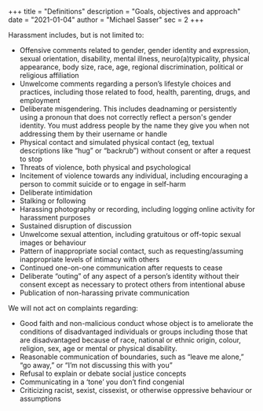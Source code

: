 +++
title = "Definitions"
description = "Goals, objectives and approach"
date = "2021-01-04"
author = "Michael Sasser"
sec = 2
+++

Harassment includes, but is not limited to:

* Offensive comments related to gender, gender identity and expression, sexual 
  orientation, disability, mental illness, neuro(a)typicality, physical 
  appearance, body size, race, age, regional discrimination, political or 
  religious affiliation
* Unwelcome comments regarding a person’s lifestyle choices and practices, 
  including those related to food, health, parenting, drugs, and employment
* Deliberate misgendering. This includes deadnaming or persistently using a 
  pronoun that does not correctly reflect a person's gender identity. You must 
  address people by the name they give you when not addressing them by their 
  username or handle
* Physical contact and simulated physical contact (eg, textual descriptions 
  like “hug” or “backrub”) without consent or after a request to stop
* Threats of violence, both physical and psychological
* Incitement of violence towards any individual, including encouraging a 
  person to commit suicide or to engage in self-harm
* Deliberate intimidation
* Stalking or following
* Harassing photography or recording, including logging online activity for 
  harassment purposes
* Sustained disruption of discussion
* Unwelcome sexual attention, including gratuitous or off-topic sexual images 
  or behaviour
* Pattern of inappropriate social contact, such as requesting/assuming 
  inappropriate levels of intimacy with others
* Continued one-on-one communication after requests to cease
* Deliberate “outing” of any aspect of a person’s identity without their
  consent except as necessary to protect others from intentional abuse
* Publication of non-harassing private communication

We will not act on complaints regarding:

* Good faith and non-malicious conduct whose object is to ameliorate the 
  conditions of disadvantaged individuals or groups including those that are 
  disadvantaged because of race, national or ethnic origin, colour, religion, 
  sex, age or mental or physical disability.
* Reasonable communication of boundaries, such as “leave me alone,” “go away,” 
  or “I’m not discussing this with you”
* Refusal to explain or debate social justice concepts
* Communicating in a ‘tone’ you don’t find congenial
* Criticizing racist, sexist, cissexist, or otherwise oppressive behaviour or 
  assumptions
